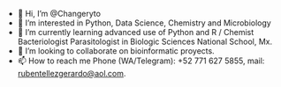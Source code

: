- 👋 Hi, I’m @Changeryto
- 👀 I’m interested in Python, Data Science, Chemistry and Microbiology
- 🌱 I’m currently learning advanced use of Python and R / Chemist Bacteriologist Parasitologist in Biologic Sciences National School, Mx.
- 💞️ I’m looking to collaborate on bioinformatic proyects.
- 📫 How to reach me Phone (WA/Telegram): +52 771 627 5855, mail: rubentellezgerardo@aol.com.

<!---
Changeryto/Changeryto is a ✨ special ✨ repository because its `README.md` (this file) appears on your GitHub profile.
You can click the Preview link to take a look at your changes.
--->
